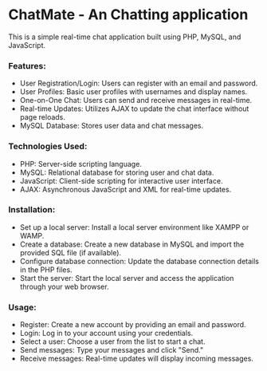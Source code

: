 
# ChatMate - An Chatting application
This is a simple real-time chat application built using PHP, MySQL, and JavaScript.

### Features:

- User Registration/Login: Users can register with an email and password.
- User Profiles: Basic user profiles with usernames and display names.
- One-on-One Chat: Users can send and receive messages in real-time.
- Real-time Updates: Utilizes AJAX to update the chat interface without page reloads.
- MySQL Database: Stores user data and chat messages.

### Technologies Used:

- PHP: Server-side scripting language.
- MySQL: Relational database for storing user and chat data.
- JavaScript: Client-side scripting for interactive user interface.
- AJAX: Asynchronous JavaScript and XML for real-time updates.

### Installation:

- Set up a local server: Install a local server environment like XAMPP or WAMP.
- Create a database: Create a new database in MySQL and import the provided SQL file (if available).
- Configure database connection: Update the database connection details in the PHP files.
- Start the server: Start the local server and access the application through your web browser.

### Usage:

- Register: Create a new account by providing an email and password.
- Login: Log in to your account using your credentials.
- Select a user: Choose a user from the list to start a chat.
- Send messages: Type your messages and click "Send."
- Receive messages: Real-time updates will display incoming messages.
